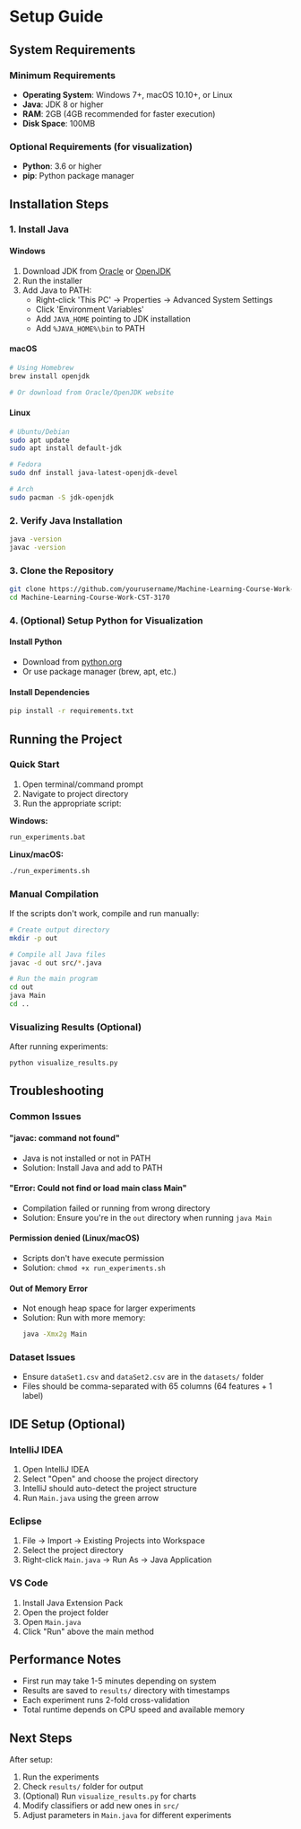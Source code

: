 # Setup Guide

## System Requirements

### Minimum Requirements
- **Operating System**: Windows 7+, macOS 10.10+, or Linux
- **Java**: JDK 8 or higher
- **RAM**: 2GB (4GB recommended for faster execution)
- **Disk Space**: 100MB

### Optional Requirements (for visualization)
- **Python**: 3.6 or higher
- **pip**: Python package manager

## Installation Steps

### 1. Install Java

#### Windows
1. Download JDK from [Oracle](https://www.oracle.com/java/technologies/downloads/) or [OpenJDK](https://adoptium.net/)
2. Run the installer
3. Add Java to PATH:
   - Right-click 'This PC' → Properties → Advanced System Settings
   - Click 'Environment Variables'
   - Add `JAVA_HOME` pointing to JDK installation
   - Add `%JAVA_HOME%\bin` to PATH

#### macOS
```bash
# Using Homebrew
brew install openjdk

# Or download from Oracle/OpenJDK website
```

#### Linux
```bash
# Ubuntu/Debian
sudo apt update
sudo apt install default-jdk

# Fedora
sudo dnf install java-latest-openjdk-devel

# Arch
sudo pacman -S jdk-openjdk
```

### 2. Verify Java Installation
```bash
java -version
javac -version
```

### 3. Clone the Repository
```bash
git clone https://github.com/yourusername/Machine-Learning-Course-Work-CST-3170.git
cd Machine-Learning-Course-Work-CST-3170
```

### 4. (Optional) Setup Python for Visualization

#### Install Python
- Download from [python.org](https://www.python.org/downloads/)
- Or use package manager (brew, apt, etc.)

#### Install Dependencies
```bash
pip install -r requirements.txt
```

## Running the Project

### Quick Start
1. Open terminal/command prompt
2. Navigate to project directory
3. Run the appropriate script:

**Windows:**
```cmd
run_experiments.bat
```

**Linux/macOS:**
```bash
./run_experiments.sh
```

### Manual Compilation
If the scripts don't work, compile and run manually:

```bash
# Create output directory
mkdir -p out

# Compile all Java files
javac -d out src/*.java

# Run the main program
cd out
java Main
cd ..
```

### Visualizing Results (Optional)
After running experiments:
```bash
python visualize_results.py
```

## Troubleshooting

### Common Issues

#### "javac: command not found"
- Java is not installed or not in PATH
- Solution: Install Java and add to PATH

#### "Error: Could not find or load main class Main"
- Compilation failed or running from wrong directory
- Solution: Ensure you're in the `out` directory when running `java Main`

#### Permission denied (Linux/macOS)
- Scripts don't have execute permission
- Solution: `chmod +x run_experiments.sh`

#### Out of Memory Error
- Not enough heap space for larger experiments
- Solution: Run with more memory:
  ```bash
  java -Xmx2g Main
  ```

### Dataset Issues
- Ensure `dataSet1.csv` and `dataSet2.csv` are in the `datasets/` folder
- Files should be comma-separated with 65 columns (64 features + 1 label)

## IDE Setup (Optional)

### IntelliJ IDEA
1. Open IntelliJ IDEA
2. Select "Open" and choose the project directory
3. IntelliJ should auto-detect the project structure
4. Run `Main.java` using the green arrow

### Eclipse
1. File → Import → Existing Projects into Workspace
2. Select the project directory
3. Right-click `Main.java` → Run As → Java Application

### VS Code
1. Install Java Extension Pack
2. Open the project folder
3. Open `Main.java`
4. Click "Run" above the main method

## Performance Notes

- First run may take 1-5 minutes depending on system
- Results are saved to `results/` directory with timestamps
- Each experiment runs 2-fold cross-validation
- Total runtime depends on CPU speed and available memory

## Next Steps

After setup:
1. Run the experiments
2. Check `results/` folder for output
3. (Optional) Run `visualize_results.py` for charts
4. Modify classifiers or add new ones in `src/`
5. Adjust parameters in `Main.java` for different experiments